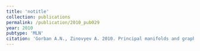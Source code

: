 ```yaml
---
title: 'notitle'
collection: publications
permalink: /publication/2010_pub029
year: 2010
pubtype: 'MLN'
citation: 'Gorban A.N., Zinovyev A. 2010. Principal manifolds and graphs in practice: from molecular biology to dynamical systems. <i>Int J Neural Syst</i> <b>20</b>(3):219-32.'
---
```

